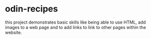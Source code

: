 # odin-recipes

this project demonstrates basic skills like being able to use HTML, add images to a web page and to add links to link to other pages within the website.

